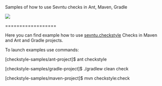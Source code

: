 Samples  of how to use Sevntu checks in Ant, Maven, Gradle

[![][travis img]][travis]


==================

Here you can find example how to use
[sevntu.checkstyle](https://github.com/sevntu-checkstyle/sevntu.checkstyle)
Checks in Maven and Ant and Gradle projects.

[travis]:http://travis-ci.org/sevntu-checkstyle/checkstyle-samples/builds
[travis img]:https://secure.travis-ci.org/sevntu-checkstyle/checkstyle-samples.png

To launch examples use commands:

[checkstyle-samples/ant-project]$ ant checkstyle

[checkstyle-samples/gradle-project]$ ./gradlew clean check

[checkstyle-samples/maven-project]$ mvn checkstyle:check
